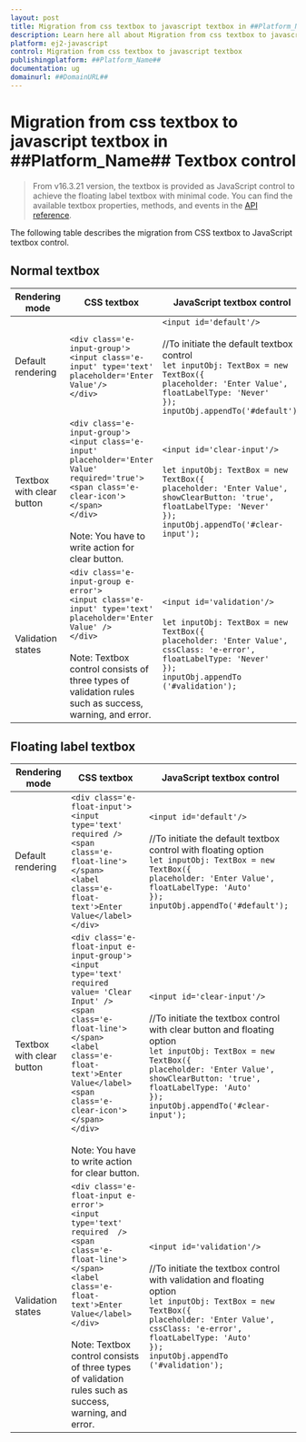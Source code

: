 ```yaml
---
layout: post
title: Migration from css textbox to javascript textbox in ##Platform_Name## Textbox control | Syncfusion
description: Learn here all about Migration from css textbox to javascript textbox in Syncfusion ##Platform_Name## Textbox control of Syncfusion Essential JS 2 and more.
platform: ej2-javascript
control: Migration from css textbox to javascript textbox 
publishingplatform: ##Platform_Name##
documentation: ug
domainurl: ##DomainURL##
---
```


# Migration from css textbox to javascript textbox in ##Platform_Name## Textbox control

> From v16.3.21 version, the textbox is provided as JavaScript control to achieve the floating label textbox with minimal code. You can find the available textbox properties, methods, and events in the [API reference](https://ej2.syncfusion.com/documentation/api/textbox/).

The following table describes the migration from CSS textbox to JavaScript textbox control.

## Normal textbox

<!-- markdownlint-disable MD038 -->
| **Rendering mode** | **CSS textbox** | **JavaScript textbox control** |
| -----------------------| -----------------------------------| ------------------------------------------- |
| Default rendering |  `<div class='e-input-group'>`<br/>`<input class='e-input' type='text' placeholder='Enter Value'/>`<br/>`</div>` |  `<input id='default'/>`<br/><br/>   //To initiate the default textbox control <br/>`let inputObj: TextBox = new TextBox({`<br/>`placeholder: 'Enter Value',`<br/>`floatLabelType: 'Never'`<br/>`});`<br/>`inputObj.appendTo('#default');` |
| Textbox with clear button |  `<div class='e-input-group'>`<br/>`<input class='e-input' placeholder='Enter Value' required='true'>`<br/>`<span class='e-clear-icon'></span>`<br/>`</div>`<br/><br/>Note: You have to write action for clear button. |  `<input id='clear-input'/>`<br/><br/> `let inputObj: TextBox = new TextBox({`<br/>`placeholder: 'Enter Value',`<br/>`showClearButton: 'true',`<br/>`floatLabelType: 'Never'`<br/>`});`<br/>`inputObj.appendTo('#clear-input');` |
| Validation states |  `<div class='e-input-group e-error'>`<br/>`<input class='e-input' type='text' placeholder='Enter Value' />`<br/>`</div>`<br/><br/>Note: Textbox control consists of three types of validation rules such as success, warning, and error. |  `<input id='validation'/>`<br/><br/> `let inputObj: TextBox = new TextBox({`<br/>`placeholder: 'Enter Value',`<br/>`cssClass: 'e-error',`<br/>`floatLabelType: 'Never'`<br/>`});`<br/>`inputObj.appendTo`<br/>`('#validation');` |

## Floating label textbox

<!-- markdownlint-disable MD038 -->
| **Rendering mode** | **CSS textbox** | **JavaScript textbox control** |
| -----------------------| -----------------------------------| ------------------------------------------- |
| Default rendering |  `<div class='e-float-input'>`<br/>`<input type='text' required />`<br/>`<span class='e-float-line'></span>`<br/>`<label class='e-float-text'>Enter Value</label>`<br/>`</div>` |  `<input id='default'/>`<br/><br/> //To initiate the default textbox control with floating option <br/>`let inputObj: TextBox = new TextBox({`<br/>`placeholder: 'Enter Value',`<br/>`floatLabelType: 'Auto'`<br/>`});`<br/>`inputObj.appendTo('#default');` |
| Textbox with clear button |  `<div class='e-float-input e-input-group'>`<br/>`<input type='text' required  value= 'Clear Input' />`<br/>`<span class='e-float-line'></span>`<br/>`<label class='e-float-text'>Enter Value</label>`<br/>`<span class='e-clear-icon'></span>`<br/>`</div>`<br/><br/>Note: You have to write action for clear button. |  `<input id='clear-input'/>`<br/><br/>   //To initiate the textbox control with clear button and floating option<br/>`let inputObj: TextBox = new TextBox({`<br/>`placeholder: 'Enter Value',`<br/>`showClearButton: 'true',`<br/>`floatLabelType: 'Auto'`<br/>`});`<br/>`inputObj.appendTo('#clear-input');` |
| Validation states |  `<div class='e-float-input e-error'>`<br/>`<input type='text' required  />`<br/>`<span class='e-float-line'></span>`<br/>`<label class='e-float-text'>Enter Value</label>`<br/>`</div>`<br/><br/> Note: Textbox control consists of three types of validation rules such as success, warning, and error. |  `<input id='validation'/>`<br/><br/>   //To initiate the textbox control with validation and floating option<br/>`let inputObj: TextBox = new TextBox({`<br/>`placeholder: 'Enter Value',`<br/>`cssClass: 'e-error',`<br/>`floatLabelType: 'Auto'`<br/>`});`<br/>`inputObj.appendTo`<br/>`('#validation');` |